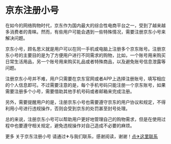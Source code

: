 # 京东注册小号

在如今的网络购物时代，京东作为国内最大的综合性电商平台之一，受到了越来越多消费者的青睐。然而，有些用户可能会遇到一些特殊情况，需要注册京东小号来解决问题。

京东小号，顾名思义就是用户可以在同一手机或电脑上注册多个京东账号。注册京东小号的主要目的是为了方便用户进行不同需求的购物，比如，一个账号用来购买日常生活用品，另一个账号用来购买礼品或者特殊商品，以及避免账号信息泄露等问题。

注册京东小号并不难，用户只需要在京东官网或者APP上选择注册账号，填写相应的个人信息即可。不过需要注意的是，每个手机号码只能注册一个京东账号，如果需要注册多个小号，需要借助其他手机号码或者邮箱来完成注册。

另外，需要提醒用户的是，注册京东小号也需要遵守京东的用户协议和规定，不得利用小号进行违规操作，否则会受到京东的处罚甚至封号处理。

总的来说，注册京东小号可以帮助用户更好地管理自己的购物需求，但是在使用过程中也要遵守相关规定，避免违规操作对自己造成不必要的麻烦。

更多 关于京东注册小号 请通过✈与我们联系，感谢阅读，谢谢！[点✈这里联系](https://w.k02.cc)